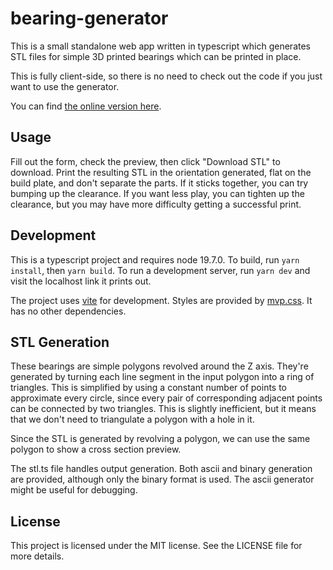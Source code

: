 # bearing-generator

This is a small standalone web app written in typescript which generates STL
files for simple 3D printed bearings which can be printed in place.

This is fully client-side, so there is no need to check out the code if you just
want to use the generator.

You can find [the online version here](https://osuushi.github.io/bearing-generator/).

## Usage

Fill out the form, check the preview, then click "Download STL" to download.
Print the resulting STL in the orientation generated, flat on the build plate,
and don't separate the parts. If it sticks together, you can try bumping up the
clearance. If you want less play, you can tighten up the clearance, but you may
have more difficulty getting a successful print.

## Development

This is a typescript project and requires node 19.7.0. To build, run `yarn
install`, then `yarn build`. To run a development server, run `yarn dev` and
visit the localhost link it prints out.

The project uses [vite](https://vitejs.dev/) for development. Styles are
provided by [mvp.css](https://andybrewer.github.io/mvp/). It has no other
dependencies.



## STL Generation

These bearings are simple polygons revolved around the Z axis. They're generated
by turning each line segment in the input polygon into a ring of triangles. This
is simplified by using a constant number of points to approximate every circle,
since every pair of corresponding adjacent points can be connected by two
triangles. This is slightly inefficient, but it means that we don't need to
triangulate a polygon with a hole in it.

Since the STL is generated by revolving a polygon, we can use the same polygon
to show a cross section preview.

The stl.ts file handles output generation. Both ascii and binary generation are
provided, although only the binary format is used. The ascii generator might be
useful for debugging.

## License

This project is licensed under the MIT license. See the LICENSE file for more details.
